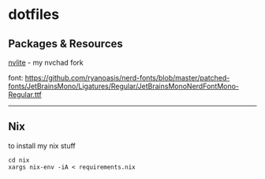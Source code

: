 # dotfiles #

## Packages & Resources ##

[nvlite](https://www.github.com/spikedoanz/nvlite) - my nvchad fork

font: https://github.com/ryanoasis/nerd-fonts/blob/master/patched-fonts/JetBrainsMono/Ligatures/Regular/JetBrainsMonoNerdFontMono-Regular.ttf

---

## Nix

to install my nix stuff

```
cd nix
xargs nix-env -iA < requirements.nix
```
